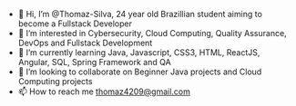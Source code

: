 - 👋 Hi, I’m @Thomaz-Silva, 24 year old Brazillian student aiming to become a Fullstack Developer
- 👀 I’m interested in Cybersecurity, Cloud Computing, Quality Assurance, DevOps and Fullstack Development
- 🌱 I’m currently learning Java, Javascript, CSS3, HTML, ReactJS, Angular, SQL, Spring Framework and QA
- 💞️ I’m looking to collaborate on Beginner Java projects and Cloud Computing projects
- 📫 How to reach me thomaz4209@gmail.com

<!---
Thomaz-Silva/Thomaz-Silva is a ✨ special ✨ repository because its `README.md` (this file) appears on your GitHub profile.
You can click the Preview link to take a look at your changes.
--->
